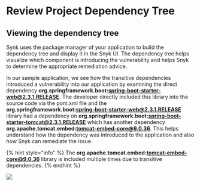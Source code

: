 # Review Project Dependency Tree

## Viewing the dependency tree

Synk uses the package manager of your application to build the dependency tree and display it in the Snyk UI. The dependency tree helps visualize which component is introducing the vulnerability and helps Snyk to determine the appropriate remediation advice.

In our sample application, we see how the transitive dependencies introduced a vulnerability into our application by examining the direct dependency **org.springframework.boot:spring-boot-starter-web@2.3.1.RELEASE.** The developer directly included this library into the source code via the pom.xml file and the **org.springframework.boot:spring-boot-starter-web@2.3.1.RELEASE** library had a dependency on **org.springframework.boot:spring-boot-starter-tomcat@2.3.1.RELEASE** which has another dependency **org.apache.tomcat.embed:tomcat-embed-core@9.0.36**. This helps understand how the dependency was introduced to the application and also how Snyk can remediate the issue.

{% hint style="info" %}
The **org.apache.tomcat.embed:tomcat-embed-core@9.0.36** library is included multiple times due to transitive dependencies.
{% endhint %}

![](https://github.com/snyk/user-docs/tree/0874305e3aea1ea3c57b0398879776ac062b3479/.gitbook/assets/screen-shot-2020-08-21-at-4.49.51-pm.png)

